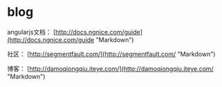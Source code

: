 # blog
angularjs文档：
[http://docs.ngnice.com/guide](http://docs.ngnice.com/guide "Markdown")

社区：
[http://segmentfault.com/](http://segmentfault.com/ "Markdown")

博客：
[http://damoqiongqiu.iteye.com/](http://damoqiongqiu.iteye.com/ "Markdown")
